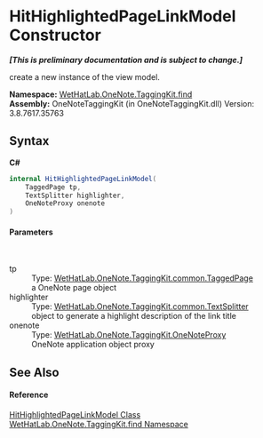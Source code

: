 # HitHighlightedPageLinkModel Constructor 
 _**\[This is preliminary documentation and is subject to change.\]**_

create a new instance of the view model.

**Namespace:**&nbsp;<a href="0e3a8efd-07d2-1709-b1cd-709153222081.md">WetHatLab.OneNote.TaggingKit.find</a><br />**Assembly:**&nbsp;OneNoteTaggingKit (in OneNoteTaggingKit.dll) Version: 3.8.7617.35763

## Syntax

**C#**<br />
``` C#
internal HitHighlightedPageLinkModel(
	TaggedPage tp,
	TextSplitter highlighter,
	OneNoteProxy onenote
)
```


#### Parameters
&nbsp;<dl><dt>tp</dt><dd>Type: <a href="8ece46e2-d9ee-9847-5b1f-0093ae8ed9c2.md">WetHatLab.OneNote.TaggingKit.common.TaggedPage</a><br />a OneNote page object</dd><dt>highlighter</dt><dd>Type: <a href="5c86e52d-3022-b69b-22dd-5f5b010b0710.md">WetHatLab.OneNote.TaggingKit.common.TextSplitter</a><br />object to generate a highlight description of the link title</dd><dt>onenote</dt><dd>Type: <a href="a46a793f-b110-250f-657a-ecb64aa3bbf7.md">WetHatLab.OneNote.TaggingKit.OneNoteProxy</a><br />OneNote application object proxy</dd></dl>

## See Also


#### Reference
<a href="4d4cd7ac-7006-c76d-d331-884873162922.md">HitHighlightedPageLinkModel Class</a><br /><a href="0e3a8efd-07d2-1709-b1cd-709153222081.md">WetHatLab.OneNote.TaggingKit.find Namespace</a><br />